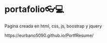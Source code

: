 # portafolio👓💻
<p>Pagina creada en html, css, js, boostrap y jquery</p>
https://eurbano5090.github.io/PortfResume/
<!--https://portafolio2023.vercel.app/-->
